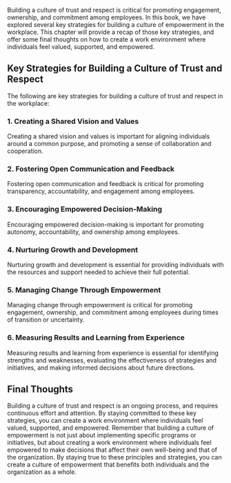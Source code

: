 
Building a culture of trust and respect is critical for promoting engagement, ownership, and commitment among employees. In this book, we have explored several key strategies for building a culture of empowerment in the workplace. This chapter will provide a recap of those key strategies, and offer some final thoughts on how to create a work environment where individuals feel valued, supported, and empowered.

Key Strategies for Building a Culture of Trust and Respect
----------------------------------------------------------

The following are key strategies for building a culture of trust and respect in the workplace:

### 1. Creating a Shared Vision and Values

Creating a shared vision and values is important for aligning individuals around a common purpose, and promoting a sense of collaboration and cooperation.

### 2. Fostering Open Communication and Feedback

Fostering open communication and feedback is critical for promoting transparency, accountability, and engagement among employees.

### 3. Encouraging Empowered Decision-Making

Encouraging empowered decision-making is important for promoting autonomy, accountability, and ownership among employees.

### 4. Nurturing Growth and Development

Nurturing growth and development is essential for providing individuals with the resources and support needed to achieve their full potential.

### 5. Managing Change Through Empowerment

Managing change through empowerment is critical for promoting engagement, ownership, and commitment among employees during times of transition or uncertainty.

### 6. Measuring Results and Learning from Experience

Measuring results and learning from experience is essential for identifying strengths and weaknesses, evaluating the effectiveness of strategies and initiatives, and making informed decisions about future directions.

Final Thoughts
--------------

Building a culture of trust and respect is an ongoing process, and requires continuous effort and attention. By staying committed to these key strategies, you can create a work environment where individuals feel valued, supported, and empowered. Remember that building a culture of empowerment is not just about implementing specific programs or initiatives, but about creating a work environment where individuals feel empowered to make decisions that affect their own well-being and that of the organization. By staying true to these principles and strategies, you can create a culture of empowerment that benefits both individuals and the organization as a whole.

